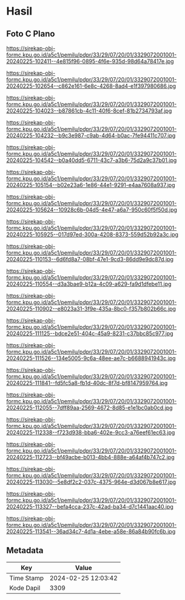 # Hasil

## Foto C Plano

https://sirekap-obj-formc.kpu.go.id/a5c1/pemilu/pdpr/33/29/07/20/01/3329072001001-20240225-102411--4e815f96-0895-4f6e-935d-98d64a78417e.jpg

https://sirekap-obj-formc.kpu.go.id/a5c1/pemilu/pdpr/33/29/07/20/01/3329072001001-20240225-102654--c862e161-6e8c-4268-8ad4-e1f397980686.jpg

https://sirekap-obj-formc.kpu.go.id/a5c1/pemilu/pdpr/33/29/07/20/01/3329072001001-20240225-104023--b87861cb-4c11-40f6-8cef-81b2734793af.jpg

https://sirekap-obj-formc.kpu.go.id/a5c1/pemilu/pdpr/33/29/07/20/01/3329072001001-20240225-104232--b9c3e987-c9ab-4d64-b0ac-7fe94411c707.jpg

https://sirekap-obj-formc.kpu.go.id/a5c1/pemilu/pdpr/33/29/07/20/01/3329072001001-20240225-104542--b0a40dd5-6711-43c7-a3b6-75d2a9c37b01.jpg

https://sirekap-obj-formc.kpu.go.id/a5c1/pemilu/pdpr/33/29/07/20/01/3329072001001-20240225-105154--b02e23a6-1e86-44e1-9291-e4aa7608a937.jpg

https://sirekap-obj-formc.kpu.go.id/a5c1/pemilu/pdpr/33/29/07/20/01/3329072001001-20240225-105624--10928c6b-04d5-4e47-a6a7-950c60f5f50d.jpg

https://sirekap-obj-formc.kpu.go.id/a5c1/pemilu/pdpr/33/29/07/20/01/3329072001001-20240225-105925--017d97ed-300a-4208-8373-559d52b92a3c.jpg

https://sirekap-obj-formc.kpu.go.id/a5c1/pemilu/pdpr/33/29/07/20/01/3329072001001-20240225-110153--6d6fd8a7-08bf-47e1-9cd3-86dd9e9dc87d.jpg

https://sirekap-obj-formc.kpu.go.id/a5c1/pemilu/pdpr/33/29/07/20/01/3329072001001-20240225-110554--d3a3bae9-b12a-4c09-a629-fa9d1dfebe11.jpg

https://sirekap-obj-formc.kpu.go.id/a5c1/pemilu/pdpr/33/29/07/20/01/3329072001001-20240225-110902--e8023a31-3f9e-435a-8bc0-f357b802b66c.jpg

https://sirekap-obj-formc.kpu.go.id/a5c1/pemilu/pdpr/33/29/07/20/01/3329072001001-20240225-111125--bdce2e51-404c-45a9-8231-c37bbc85c977.jpg

https://sirekap-obj-formc.kpu.go.id/a5c1/pemilu/pdpr/33/29/07/20/01/3329072001001-20240225-111526--134e5005-9c6a-48ee-ae7c-b6688941943c.jpg

https://sirekap-obj-formc.kpu.go.id/a5c1/pemilu/pdpr/33/29/07/20/01/3329072001001-20240225-111841--fd5fc5a8-fb1d-40dc-8f7d-bf8147959764.jpg

https://sirekap-obj-formc.kpu.go.id/a5c1/pemilu/pdpr/33/29/07/20/01/3329072001001-20240225-112055--7dff89aa-2569-4672-8d85-e1e1bc0ab0cd.jpg

https://sirekap-obj-formc.kpu.go.id/a5c1/pemilu/pdpr/33/29/07/20/01/3329072001001-20240225-112338--f723d938-bba6-402e-9cc3-a76eef61ec63.jpg

https://sirekap-obj-formc.kpu.go.id/a5c1/pemilu/pdpr/33/29/07/20/01/3329072001001-20240225-112723--bf49acbe-b013-4bb4-888e-a64af4b747c2.jpg

https://sirekap-obj-formc.kpu.go.id/a5c1/pemilu/pdpr/33/29/07/20/01/3329072001001-20240225-113030--5e8df2c2-037c-4375-964e-d3d067b8e617.jpg

https://sirekap-obj-formc.kpu.go.id/a5c1/pemilu/pdpr/33/29/07/20/01/3329072001001-20240225-113327--befa4cca-237c-42ad-ba34-d7c1441aac40.jpg

https://sirekap-obj-formc.kpu.go.id/a5c1/pemilu/pdpr/33/29/07/20/01/3329072001001-20240225-113541--36ad34c7-4d1a-4ebe-a58e-86a84b90fc6b.jpg


## Metadata

| Key        | Value               |
| ---------- | ------------------- |
| Time Stamp | 2024-02-25 12:03:42 |
| Kode Dapil | 3309                |



